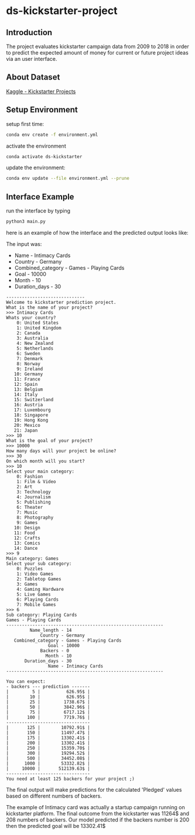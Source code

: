 # ds-kickstarter-project

## Introduction

The project evaluates kickstarter campaign data from 2009 to 2018 in order to predict the expected amount of money for current or future project ideas via an user interface.

## About Dataset

[Kaggle - Kickstarter Projects](https://www.kaggle.com/datasets/ulrikthygepedersen/kickstarter-projects)


## Setup Environment

setup first time:
``` bash
conda env create -f environment.yml
```

activate the environment
```bash
conda activate ds-kickstarter
```

update the environment:
``` bash
conda env update --file environment.yml --prune
```


## Interface Example

run the interface by typing
```bash
python3 main.py
```
here is an example of how the interface and the predicted output looks like:


The input was:

- Name - Intimacy Cards
- Country - Germany             
- Combined_category - Games - Playing Cards
- Goal - 10000                                
- Month - 10                  
- Duration_days - 30                              

```
------------------------------
Welcome to kickstarter prediction project.
What is the name of your project?
>>> Intimacy Cards
Whats your country?
    0: United States
    1: United Kingdom
    2: Canada
    3: Australia
    4: New Zealand
    5: Netherlands 
    6: Sweden
    7: Denmark
    8: Norway
    9: Ireland
   10: Germany
   11: France
   12: Spain
   13: Belgium
   14: Italy
   15: Switzerland
   16: Austria
   17: Luxembourg
   18: Singapore
   19: Hong Kong
   20: Mexico
   21: Japan
>>> 10
What is the goal of your project?
>>> 10000
How many days will your project be online?
>>> 30
On which month will you start?
>>> 10
Select your main category:
    0: Fashion
    1: Film & Video
    2: Art
    3: Technology
    4: Journalism
    5: Publishing
    6: Theater
    7: Music
    8: Photography
    9: Games
   10: Design
   11: Food
   12: Crafts
   13: Comics
   14: Dance
>>> 9
Main category: Games
Select your sub category:
    0: Puzzles
    1: Video Games
    2: Tabletop Games
    3: Games
    4: Gaming Hardware
    5: Live Games
    6: Playing Cards
    7: Mobile Games
>>> 6
Sub category: Playing Cards
Games - Playing Cards
------------------------------------------------------------
         Name_length - 14                  
             Country - Germany             
   Combined_category - Games - Playing Cards
                Goal - 10000               
             Backers - 0                   
               Month - 10                  
       Duration_days - 30                  
                Name - Intimacy Cards      
------------------------------------------------------------

You can expect:
- backers --- prediction -------
|         5 |          626.95$ |
|        10 |          626.95$ |
|        25 |         1738.67$ |
|        50 |         3842.96$ |
|        75 |         6717.12$ |
|       100 |         7719.76$ |
--------------------------------
|       125 |        10792.91$ |
|       150 |        11497.47$ |
|       175 |        13302.41$ |
|       200 |        13302.41$ |
|       250 |        15359.70$ |
|       300 |        19294.52$ |
|       500 |        34452.08$ |
|      1000 |        53332.82$ |
|     10000 |       512139.63$ |
--------------------------------
You need at least 125 backers for your project ;)
```

The final output will make predictions for the calculated 'Pledged' values based on different numbers of backers.

The example of Intimacy card was actually a startup campaign running on kickstarter platform. The final outcome from the kickstarter was 11264$ and 208 numbers of backers. Our model predicted if the backers number is 200 then the predicted goal will be 13302.41$